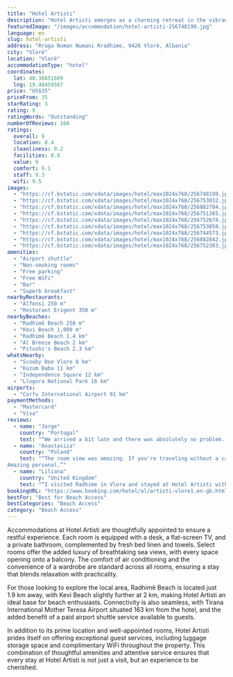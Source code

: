 ```yaml
---
title: "Hotel Artisti"
description: "Hotel Artisti emerges as a charming retreat in the vibrant heart of Vlorë, merely a stone's throw away from the serene Radhimë Beach."
featuredImage: "/images/accommodation/hotel-artisti-256748199.jpg"
language: en
slug: hotel-artisti
address: "Rruga Numan Numani Rradhime, 9426 Vlorë, Albania"
city: "Vlorë"
location: "Vlorë"
accommodationType: "hotel"
coordinates:
  lat: 40.36651689
  lng: 19.48459587
price: "US$35"
priceFrom: 35
starRating: 3
rating: 9
ratingWords: "Outstanding"
numberOfReviews: 160
ratings:
  overall: 9
  location: 8.4
  cleanliness: 9.2
  facilities: 8.8
  value: 9
  comfort: 9.1
  staff: 9.3
  wifi: 9.5
images:
  - "https://cf.bstatic.com/xdata/images/hotel/max1024x768/256748199.jpg?k=4991a4c9c92fdd41702062d62e7280ed824007cccfbe642707a4984e1d201bb3&o=&hp=1"
  - "https://cf.bstatic.com/xdata/images/hotel/max1024x768/256753032.jpg?k=aa731704f61f0090813da132f67a997994f051ad0e04f197762536c82176b69e&o=&hp=1"
  - "https://cf.bstatic.com/xdata/images/hotel/max1024x768/256882784.jpg?k=dd38ece2d8825fd70221556f5e3a0a936627cd17a69804c7c5a3e9ad1b023828&o=&hp=1"
  - "https://cf.bstatic.com/xdata/images/hotel/max1024x768/256751385.jpg?k=6ed370c464956c38a98cff334c78392fd3d4ac4c9723c0f9065500ebb9bd3986&o=&hp=1"
  - "https://cf.bstatic.com/xdata/images/hotel/max1024x768/256752674.jpg?k=456dca8de0976621d89912f934f7ed03b27f53ab90a670d0f46b43b3e4f37390&o=&hp=1"
  - "https://cf.bstatic.com/xdata/images/hotel/max1024x768/256753058.jpg?k=171888e4bf41403ba0232dfdc9c5b79ca81c9fb58e99e6d870f870bcfc6624c7&o=&hp=1"
  - "https://cf.bstatic.com/xdata/images/hotel/max1024x768/256744573.jpg?k=f82d0ce1218598dc03d176402ebaf1fa42682163f6fda1c09a768671200d6017&o=&hp=1"
  - "https://cf.bstatic.com/xdata/images/hotel/max1024x768/256882842.jpg?k=be8e791a739a06606485d9620be4451331ebbf14b4299c951e827b7fbae63e3b&o=&hp=1"
  - "https://cf.bstatic.com/xdata/images/hotel/max1024x768/256752303.jpg?k=9184aa84ebc2c44f1783e9ffef503f74feb1f6017efb9fe02f747955b2b9c6a3&o=&hp=1"
amenities:
  - "Airport shuttle"
  - "Non-smoking rooms"
  - "Free parking"
  - "Free WiFi"
  - "Bar"
  - "Superb breakfast"
nearbyRestaurants:
  - "Alfonsi 250 m"
  - "Restorant Erigent 350 m"
nearbyBeaches:
  - "Radhimë Beach 250 m"
  - "Kevi Beach 1,000 m"
  - "Radhimë Beach 1.4 km"
  - "Al Breeze Beach 2 km"
  - "Pitushi's Beach 2.3 km"
whatsNearby:
  - "Scooby Doo Vlore 8 km"
  - "Kuzum Baba 11 km"
  - "Independence Square 12 km"
  - "Llogora National Park 16 km"
airports:
  - "Corfu International Airport 91 km"
paymentMethods:
  - "Mastercard"
  - "Visa"
reviews:
  - name: "Jorge"
    country: "Portugal"
    text: "“We arrived a bit late and there was absolutely no problem. Lovely staff and seaview in the morning, one of the best ever in our lives. Lovely staff also and a very good breakfast. Will come back if possible for sure.”"
  - name: "Anastasiia"
    country: "Poland"
    text: "“The room view was amazing. If you're traveling without a car it may be a little bit hard to walk to the hotel, but it definitely worth it.
Amazing personal.”"
  - name: "Liliana"
    country: "United Kingdom"
    text: "“I visited Radhime in Vlora and stayed at Hotel Artisti with my family. The owner of the Hotel, Beta, and her staff were super friendly and welcoming. Everything was super clean, like the room and the whole hotel. If you have a family with kids,...”"
bookingURL: "https://www.booking.com/hotel/al/artisti-vlore1.en-gb.html?aid=8035640"
bestFor: "Best for Beach Access"
bestCategories: "Beach Access"
category: "Beach Access"
---
```


Accommodations at Hotel Artisti are thoughtfully appointed to ensure a restful experience. Each room is equipped with a desk, a flat-screen TV, and a private bathroom, complemented by fresh bed linen and towels. Select rooms offer the added luxury of breathtaking sea views, with every space opening onto a balcony. The comfort of air conditioning and the convenience of a wardrobe are standard across all rooms, ensuring a stay that blends relaxation with practicality.

For those looking to explore the local area, Radhimë Beach is located just 1.9 km away, with Kevi Beach slightly further at 2 km, making Hotel Artisti an ideal base for beach enthusiasts. Connectivity is also seamless, with Tirana International Mother Teresa Airport situated 163 km from the hotel, and the added benefit of a paid airport shuttle service available to guests.

In addition to its prime location and well-appointed rooms, Hotel Artisti prides itself on offering exceptional guest services, including luggage storage space and complimentary WiFi throughout the property. This combination of thoughtful amenities and attentive service ensures that every stay at Hotel Artisti is not just a visit, but an experience to be cherished.